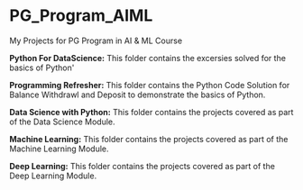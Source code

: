 # PG_Program_AIML
My Projects for PG Program in AI &amp; ML Course

**Python For DataScience:** This folder contains the excersies solved for the basics of Python'

**Programming Refresher:** This folder contains the Python Code Solution for Balance Withdrawl and Deposit to demonstrate the basics of Python.

**Data Science with Python:** This folder contains the projects covered as part of the Data Science Module.

**Machine Learning:** This folder contains the projects covered as part of the Machine Learning Module.

**Deep Learning:** This folder contains the projects covered as part of the Deep Learning Module.

